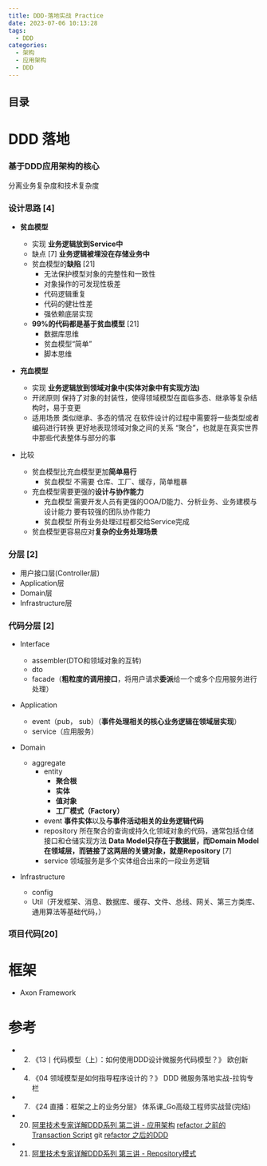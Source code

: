 ```yaml
---
title: DDD-落地实战 Practice
date: 2023-07-06 10:13:28
tags:
  - DDD
categories:
  - 架构 
  - 应用架构 
  - DDD  
---
```


<p></p>
<!-- more -->

## 目录
<!-- toc -->

# DDD 落地
###  基于DDD应用架构的核心
分离业务复杂度和技术复杂度

### 设计思路 [4]
+ **贫血模型**
  - 实现
    **业务逻辑放到Service中**
  - 缺点 [7]
    **业务逻辑被埋没在存储业务中**
  - 贫血模型的**缺陷**  [21]
    - 无法保护模型对象的完整性和一致性
    - 对象操作的可发现性极差
    - 代码逻辑重复
    - 代码的健壮性差
    - 强依赖底层实现
  - **99%的代码都是基于贫血模型**  [21]
    - 数据库思维
    - 贫血模型“简单”
    - 脚本思维
      
+ **充血模型**
  -  实现
   **业务逻辑放到领域对象中(实体对象中有实现方法)**
  - 开闭原则
   保持了对象的封装性，使得领域模型在面临多态、继承等复杂结构时，易于变更
  - 适用场景
   类似继承、多态的情况
    在软件设计的过程中需要将一些类型或者编码进行转换
    更好地表现领域对象之间的关系
    “聚合”，也就是在真实世界中那些代表整体与部分的事
  
+ 比较
  - 贫血模型比充血模型更加**简单易行**
    - 贫血模型
      不需要  仓库、工厂、缓存，简单粗暴
  - 充血模型需要更强的**设计与协作能力**
    - 充血模型
      需要开发人员有更强的OOA/D能力、分析业务、业务建模与设计能力
      要有较强的团队协作能力
    - 贫血模型
      所有业务处理过程都交给Service完成
  - 贫血模型更容易应对**复杂的业务处理场景**
    
###  分层  [2]
+ 用户接口层(Controller层) 
+ Application层
+ Domain层
+ Infrastructure层

###  代码分层  [2]
  + Interface
    - assembler(DTO和领域对象的互转)
    - dto
    - facade（**粗粒度的调用接口**，将用户请求**委派**给一个或多个应用服务进行处理）

  + Application
    - event（pub， sub）（**事件处理相关的核心业务逻辑在领域层实现**）
    - service（应用服务）  
    
  + Domain
    - aggregate
      - entity
        - **聚合根** 
        - **实体**     
        - **值对象**   
        - **工厂模式（Factory）**
      - event 
        **事件实体**以及**与事件活动相关的业务逻辑代码**
      - repository
        所在聚合的查询或持久化领域对象的代码，通常包括仓储接口和仓储实现方法
        **Data Model只存在于数据层，而Domain Model在领域层，而链接了这两层的关键对象，就是Repository** [7]
      - service
        领域服务是多个实体组合出来的一段业务逻辑


  + Infrastructure
    - config
    - Util（开发框架、消息、数据库、缓存、文件、总线、网关、第三方类库、通用算法等基础代码，）

### 项目代码[20]

# 框架
+ Axon Framework


# 参考
+ 2. 《13丨代码模型（上）：如何使用DDD设计微服务代码模型？》   欧创新
+ 4. 《04  领域模型是如何指导程序设计的？》 DDD 微服务落地实战-拉钩专栏
+ 7. 《24 直播：框架之上的业务分层》  体系课_Go高级工程师实战营(完结)

+ 20. [阿里技术专家详解DDD系列 第二讲 - 应用架构](https://zhuanlan.zhihu.com/p/343388831)
[refactor 之前的Transaction Script](https://github.com/www6v/jExamples/tree/master/src/main/java/ddd/transactionScript) git
[refactor 之后的DDD](https://github.com/www6v/jExamples/tree/master/src/main/java/ddd/refactor)
+ 21. [阿里技术专家详解DDD系列 第三讲 - Repository模式](https://zhuanlan.zhihu.com/p/348706530)